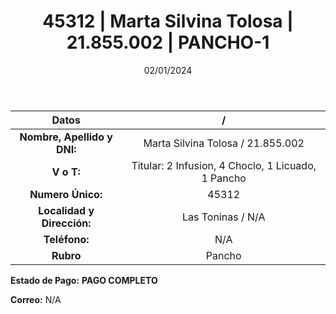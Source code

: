 ﻿---
title: 45312 | Marta Silvina Tolosa | 21.855.002 | PANCHO-1
date: 02/01/2024
draft: false
tags: ['titular', 'toninas', 'pancho']
---

|          **Datos**          |  /  |
|:---------------------------:|:---:|
| **Nombre, Apellido y DNI:** | Marta Silvina Tolosa / 21.855.002 |
|          **V o T:**         | Titular: 2 Infusion, 4 Choclo, 1 Licuado, 1 Pancho |
|      **Numero Único:**      | 45312 |
|  **Localidad y Dirección:** | Las Toninas / N/A |
|        **Teléfono:**        | N/A |
|          **Rubro**          | Pancho |

**Estado de Pago:** **PAGO COMPLETO**

**Correo:** N/A
